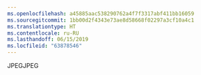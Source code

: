 ```yaml
---
ms.openlocfilehash: a45885aac538290762a4f7f3317abf411bb16059
ms.sourcegitcommit: 1bb00d2f4343e73ae8d58668f02297a3cf10a4c1
ms.translationtype: HT
ms.contentlocale: ru-RU
ms.lasthandoff: 06/15/2019
ms.locfileid: "63878546"
---
```

<span data-ttu-id="4d568-101">JPEG</span><span class="sxs-lookup"><span data-stu-id="4d568-101">JPEG</span></span>